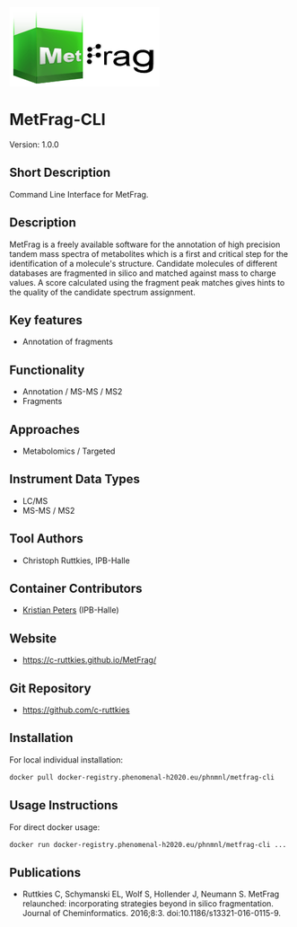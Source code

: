 
![Logo](metfrag_logo.png)

# MetFrag-CLI
Version: 1.0.0

## Short Description

Command Line Interface for MetFrag.

## Description

MetFrag is a freely available software for the annotation of high precision tandem mass spectra of metabolites which is a first and critical step for the identification of a molecule's structure. Candidate molecules of different databases are fragmented in silico and matched against mass to charge values. A score calculated using the fragment peak matches gives hints to the quality of the candidate spectrum assignment.

## Key features

- Annotation of fragments

## Functionality

- Annotation / MS-MS / MS2
- Fragments

## Approaches

- Metabolomics / Targeted
  
## Instrument Data Types

- LC/MS
- MS-MS / MS2

## Tool Authors

- Christoph Ruttkies, IPB-Halle

## Container Contributors

- [Kristian Peters](https://github.com/korseby) (IPB-Halle)

## Website

- https://c-ruttkies.github.io/MetFrag/


## Git Repository

- https://github.com/c-ruttkies

## Installation 

For local individual installation:

```bash
docker pull docker-registry.phenomenal-h2020.eu/phnmnl/metfrag-cli
```

## Usage Instructions

For direct docker usage:

```bash
docker run docker-registry.phenomenal-h2020.eu/phnmnl/metfrag-cli ...
```

## Publications

<!-- Guidance:
Use AMA style publications as a list (you can export AMA from PubMed, on the Formats: Citation link when looking at the entry).
IMPORTANT: Publications sectio must be placed at the end and cannot be emptied!
-->

- Ruttkies C, Schymanski EL, Wolf S, Hollender J, Neumann S. MetFrag relaunched: incorporating strategies beyond in silico fragmentation. Journal of Cheminformatics. 2016;8:3. doi:10.1186/s13321-016-0115-9.
